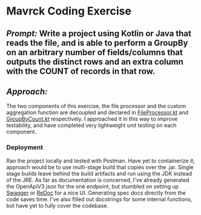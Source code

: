 # Mavrck Coding Exercise

## *Prompt:* Write a project using Kotlin or Java that reads the file, and is able to perform a GroupBy on an arbitrary number of fields/columns that outputs the distinct rows and an extra column with the COUNT of records in that row.

## *Approach:*

The two components of this exercise, the file processor and the custom aggregation function are decoupled and declared in [FileProcessor.kt](https://github.com/jolfr/Mavrck-Q1/blob/main/src/main/kotlin/mavrck/question/one/FileProcessor.kt) and [GroupByCount.kt](https://github.com/jolfr/Mavrck-Q1/blob/main/src/main/kotlin/mavrck/question/one/aggregations/GroupByCount.kt) respectively. I approached it in this way to improve testability, and have completed very lightweight unit testing on each component.

### Deployment

Ran the project locally and tested with Postman. Have yet to containerize it; approach would be to use multi-stage build that copies over the .jar. Single stage builds leave behind the build artifacts and run using the JDK instead of the JRE. As far as documentation is concerned, I've already generated the OpenApiV3 json for the one endpoint, but stumbled on setting up [Swagger](https://int128.github.io/gradle-swagger-generator-plugin/examples/html-codegen-v2/#api-_) or [ReDoc](https://int128.github.io/gradle-swagger-generator-plugin/examples/redoc/#operation/listPets) for a nice UI. Generating spec docs directly from the code saves time. I've also filled out docstrings for some internal functions, but have yet to fully cover the codebase.
